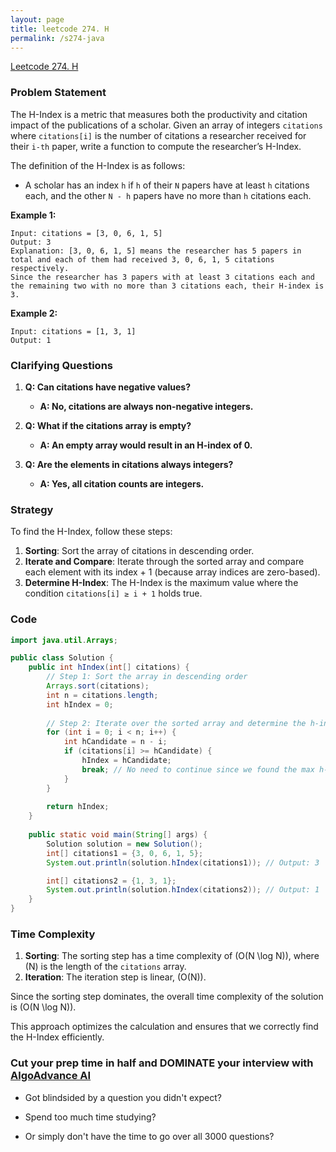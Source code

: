 ```yaml
---
layout: page
title: leetcode 274. H
permalink: /s274-java
---
```

[Leetcode 274. H](https://algoadvance.github.io/algoadvance/l274)
### Problem Statement

The H-Index is a metric that measures both the productivity and citation impact of the publications of a scholar. Given an array of integers `citations` where `citations[i]` is the number of citations a researcher received for their `i-th` paper, write a function to compute the researcher’s H-Index.

The definition of the H-Index is as follows:
- A scholar has an index `h` if `h` of their `N` papers have at least `h` citations each, and the other `N - h` papers have no more than `h` citations each.

**Example 1:**

```
Input: citations = [3, 0, 6, 1, 5]
Output: 3
Explanation: [3, 0, 6, 1, 5] means the researcher has 5 papers in total and each of them had received 3, 0, 6, 1, 5 citations respectively. 
Since the researcher has 3 papers with at least 3 citations each and the remaining two with no more than 3 citations each, their H-index is 3.
```

**Example 2:**

```
Input: citations = [1, 3, 1]
Output: 1
```

### Clarifying Questions

1. **Q: Can citations have negative values?**
   - **A: No, citations are always non-negative integers.**

2. **Q: What if the citations array is empty?**
   - **A: An empty array would result in an H-index of 0.**

3. **Q: Are the elements in citations always integers?**
   - **A: Yes, all citation counts are integers.**

### Strategy

To find the H-Index, follow these steps:
1. **Sorting**: Sort the array of citations in descending order.
2. **Iterate and Compare**: Iterate through the sorted array and compare each element with its index + 1 (because array indices are zero-based).
3. **Determine H-Index**: The H-Index is the maximum value where the condition `citations[i] ≥ i + 1` holds true.

### Code

```java
import java.util.Arrays;

public class Solution {
    public int hIndex(int[] citations) {
        // Step 1: Sort the array in descending order
        Arrays.sort(citations);
        int n = citations.length;
        int hIndex = 0;
        
        // Step 2: Iterate over the sorted array and determine the h-index
        for (int i = 0; i < n; i++) {
            int hCandidate = n - i;
            if (citations[i] >= hCandidate) {
                hIndex = hCandidate;
                break; // No need to continue since we found the max h-index
            }
        }
        
        return hIndex;
    }
    
    public static void main(String[] args) {
        Solution solution = new Solution();
        int[] citations1 = {3, 0, 6, 1, 5};
        System.out.println(solution.hIndex(citations1)); // Output: 3

        int[] citations2 = {1, 3, 1};
        System.out.println(solution.hIndex(citations2)); // Output: 1
    }
}
```

### Time Complexity

1. **Sorting**: The sorting step has a time complexity of \(O(N \log N)\), where \(N\) is the length of the `citations` array.
2. **Iteration**: The iteration step is linear, \(O(N)\).

Since the sorting step dominates, the overall time complexity of the solution is \(O(N \log N)\).

This approach optimizes the calculation and ensures that we correctly find the H-Index efficiently.


### Cut your prep time in half and DOMINATE your interview with [AlgoAdvance AI](https://algoAdvance.com)

- Got blindsided by a question you didn't expect?

- Spend too much time studying?

- Or simply don't have the time to go over all 3000 questions?

